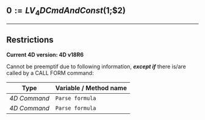 ﻿## $0:=LV_4DCmdAndConst($1;$2)---## Restrictions**Current 4D version: 4D v18R6**Cannot be preemptif due to following information, ***except if*** there is/are called by a CALL FORM command:|Type|Variable / Method name||------|------||*4D Command*|`Parse formula`||*4D Command*|`Parse formula`|